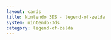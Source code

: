 ```yaml
---
layout: cards
title: Nintendo 3DS - legend-of-zelda
system: nintendo-3ds
category: legend-of-zelda
---
```

